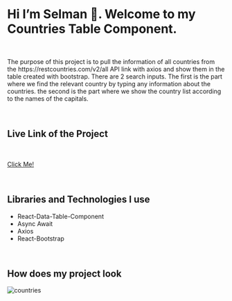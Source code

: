 

<h1>Hi I’m Selman 👋. Welcome to my  Countries Table Component.  </h1>

<br>

<p>The purpose of this project is to pull the information of all countries from the https://restcountries.com/v2/all  API link with axios and show them in the table created with bootstrap. There are 2 search inputs. The first is the part where we find the relevant country by typing any information about the countries. the second is the part where we show the country list according to the names of the capitals.</p>

<br>

<h2>Live Link of the Project</h2>

<br>

[Click Me!](https://selman-react-data-table-countries.vercel.app/)

<br>

<h2>Libraries and Technologies I use</h2>
 
 * React-Data-Table-Component
 * Async Await
 * Axios
 * React-Bootstrap


<br>



<h2>How does my project look</h2>


![countries](https://user-images.githubusercontent.com/97898216/184144245-6cd4076f-6548-4ff6-bc89-4160a6f61628.gif)



